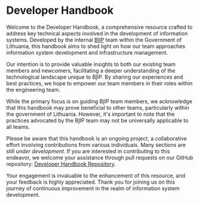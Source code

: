 # Developer Handbook

Welcome to the Developer Handbook, a comprehensive resource crafted to address key technical aspects involved in the
development of information systems. Developed by the
internal [BĮIP](https://github.com/orgs/AplinkosMinisterija/teams/biip) team within the Government of Lithuania, this
handbook aims to shed light on how our team approaches information system development
and infrastructure management.

Our intention is to provide valuable insights to both our existing team members and newcomers, facilitating a deeper
understanding of the technological landscape unique to BĮIP. By sharing our experiences and best practices, we hope to
empower our team members in their roles within the engineering team.

While the primary focus is on guiding BĮIP team members, we acknowledge that this handbook may prove beneficial to other
teams, particularly within the government of Lithuania. However, it's important to note that the practices advocated by
the BĮIP team may not be universally applicable to all teams.

Please be aware that this handbook is an ongoing project, a collaborative effort involving contributions from various
individuals. Many sections are still _under development_. If you are interested in
contributing to this endeavor, we welcome your assistance through pull requests on our GitHub
repository: [Developer Handbook Repository](https://github.com/AplinkosMinisterija/developer-handbook).

Your engagement is invaluable to the enhancement of this resource, and your feedback is highly appreciated. Thank you
for joining us on this journey of continuous improvement in the realm of information system development.
